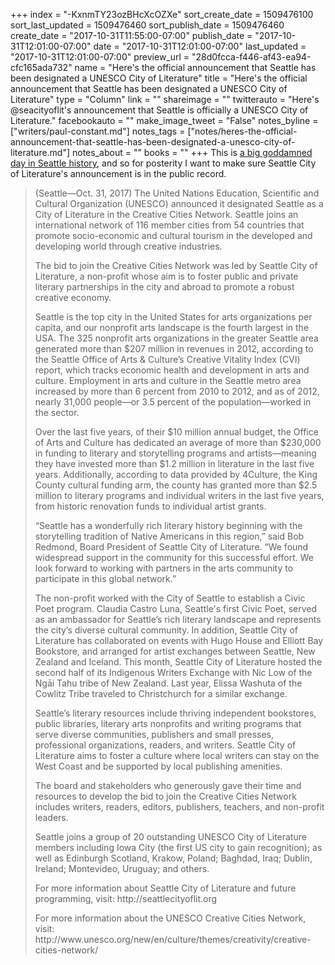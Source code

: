 +++
index = "-KxnmTY23ozBHcXcOZXe"
sort_create_date = 1509476100
sort_last_updated = 1509476460
sort_publish_date = 1509476460
create_date = "2017-10-31T11:55:00-07:00"
publish_date = "2017-10-31T12:01:00-07:00"
date = "2017-10-31T12:01:00-07:00"
last_updated = "2017-10-31T12:01:00-07:00"
preview_url = "28d0fcca-f446-af43-ea94-cfc165ada732"
name = "Here's the official announcement that Seattle has been designated a UNESCO City of Literature"
title = "Here's the official announcement that Seattle has been designated a UNESCO City of Literature"
type = "Column"
link = ""
shareimage = ""
twitterauto = "Here's @seacityoflit's announcement that Seattle is officially a UNESCO City of Literature."
facebookauto = ""
make_image_tweet = "False"
notes_byline = ["writers/paul-constant.md"]
notes_tags = ["notes/heres-the-official-announcement-that-seattle-has-been-designated-a-unesco-city-of-literature.md"]
notes_about = ""
books = ""
+++
This is [a big goddamned day in Seattle history](http://www.seattlereviewofbooks.com/notes/2017/10/31/seattle-designated-a-unesco-city-of-literature-the-world-is-looking-at-seattle-as-a-cultural-leader/), and so for posterity I want to make sure Seattle City of Literature's announcement is in the public record.

<blockquote><p>(Seattle—Oct. 31, 2017) The United Nations Education, Scientific and Cultural Organization (UNESCO) announced it designated Seattle as a City of Literature in the Creative Cities Network. Seattle joins an international network of 116 member cities from 54 countries that promote socio-economic and cultural tourism in the developed and developing world through creative industries.</p>
 
<p>The bid to join the Creative Cities Network was led by Seattle City of Literature, a non-profit whose aim is to foster public and private literary partnerships in the city and abroad to promote a robust creative economy.</p>
 
<p>Seattle is the top city in the United States for arts organizations per capita, and our nonprofit arts landscape is the fourth largest in the USA. The 325 nonprofit arts organizations in the greater Seattle area generated more than $207 million in revenues in 2012, according to the Seattle Office of Arts & Culture’s Creative Vitality Index (CVI) report, which tracks economic health and development in arts and culture. Employment in arts and culture in the Seattle metro area increased by more than 6 percent from 2010 to 2012, and as of 2012, nearly 31,000 people—or 3.5 percent of the population—worked in the sector.</p>
 
<p>Over the last five years, of their $10 million annual budget, the Office of Arts and Culture has dedicated an average of more than $230,000 in funding to literary and storytelling programs and artists—meaning they have invested more than $1.2 million in literature in the last five years. Additionally, according to data provided by 4Culture, the King County cultural funding arm, the county has granted more than $2.5 million to literary programs and individual writers in the last five years, from historic renovation funds to individual artist grants.</p>
 
<p>“Seattle has a wonderfully rich literary history beginning with the storytelling tradition of Native Americans in this region,” said Bob Redmond, Board President of Seattle City of Literature. “We found widespread support in the community for this successful effort. We look forward to working with partners in the arts community to participate in this global network.”</p>
 
<p>The non-profit worked with the City of Seattle to establish a Civic Poet program. Claudia Castro Luna, Seattle's first Civic Poet, served as an ambassador for Seattle’s rich literary landscape and represents the city’s diverse cultural community. In addition, Seattle City of Literature has collaborated on events with Hugo House and Elliott Bay Bookstore, and arranged for artist exchanges between Seattle, New Zealand and Iceland. This month, Seattle City of Literature hosted the second half of its Indigenous Writers Exchange with Nic Low of the Ngāi Tahu tribe of New Zealand. Last year, Elissa Washuta of the Cowlitz Tribe traveled to Christchurch for a similar exchange.</p>
 
<p>Seattle’s literary resources include thriving independent bookstores, public libraries, literary arts nonprofits and writing programs that serve diverse communities, publishers and small presses, professional organizations, readers, and writers. Seattle City of Literature aims to foster a culture where local writers can stay on the West Coast and be supported by local publishing amenities.</p>
 
<p>The board and stakeholders who generously gave their time and resources to develop the bid to join the Creative Cities Network includes writers, readers, editors, publishers, teachers, and non-profit leaders.</p>
 
<p>Seattle joins a group of 20 outstanding UNESCO City of Literature members including Iowa City (the first US city to gain recognition); as well as Edinburgh Scotland, Krakow, Poland; Baghdad, Iraq; Dublin, Ireland; Montevideo, Uruguay; and others.</p>
 
<p>For more information about Seattle City of Literature and future programming, visit: http://seattlecityoflit.org</p>
 
<p>For more information about the UNESCO Creative Cities Network, visit: http://www.unesco.org/new/en/culture/themes/creativity/creative-cities-network/</p></blockquote>
